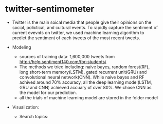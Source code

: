 # twitter-sentimometer

* Twitter is the main soical media that people give their opinions on the social, polictical, and cultural events. To rapidly capture the sentiment of current evevnts on twitter, we used machine learning algorithm to predict the sentiment of each tweets of the most recent tweets. 

* Modeling
  * sources of training data: 1,600,000 tweets from http://help.sentiment140.com/for-students/
  * The methods we tried including: naive bayes, random forest(RF), long short-term memory(LSTM), gated recurrent unit(GRU) and convolutional neural network(CNN). While naive bayes and RF achived around 70% accuracy, all the deep learning model(LSTM, GRU and CNN) achieved accuary of over 80%. We chose CNN as the model for our prediction. 
  * all the trials of machine learning model are stored in the folder model


* Visualization:
  * Search topics:
    

